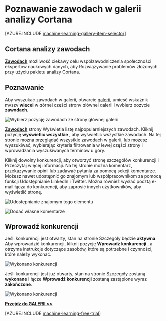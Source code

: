 <properties
    pageTitle="Galeria analizy Cortana zawodach | Microsoft Azure"
    description="Dowiedz się, zawodach w galerii analizy Cortana."
    services="machine-learning"
    documentationCenter=""
    authors="garyericson"
    manager="jhubbard"
    editor="cgronlun"/>

<tags
    ms.service="machine-learning"
    ms.workload="data-services"
    ms.tgt_pltfrm="na"
    ms.devlang="na"
    ms.topic="article"
    ms.date="10/13/2016"
    ms.author="roopalik;garye"/>


# <a name="discover-competitions-in-the-cortana-intelligence-gallery"></a>Poznawanie zawodach w galerii analizy Cortana

[AZURE.INCLUDE [machine-learning-gallery-item-selector](../../includes/machine-learning-gallery-item-selector.md)]

## <a name="cortana-intelligence-competitions"></a>Cortana analizy zawodach

**[Zawodach](https://gallery.cortanaintelligence.com/competitions)** możliwość ciekawy celu współzawodniczenia społeczności ekspertów naukowych danych, aby Rozwiązywanie problemów złożonych przy użyciu pakietu analizy Cortana.

## <a name="discover"></a>Poznawanie

  Aby wyszukać zawodach w galerii, otwarcie [galerii](http://gallery.cortanaintelligence.com), umieść wskaźnik myszy **więcej** w górnej części strony głównej galerii i wybierz pozycję **zawodach**.

![Wybierz pozycję zawodach ze strony głównej galerii](media/machine-learning-gallery-competitions/select-competitions-in-gallery.png)

 **[Zawodach](https://gallery.cortanaintelligence.com/competitions)** 
 strony Wyświetla listę najpopularniejszych zawodach.
Kliknij pozycję **wyświetlić wszystkie** , aby wyświetlić wszystkie zawodach.
Na tej stronie można przeglądać wszystkie zawodach w galerii, lub możesz wyszukiwać, wybierając kryteria filtrowania w lewej części strony i wprowadzania wyszukiwanych terminów u góry.

 Kliknij dowolny konkurencji, aby otworzyć stronę szczegółów konkurencji i Przeczytaj więcej informacji. Na tej stronie można komentarz, przekazywanie opinii lub zadawać pytania za pomocą sekcji komentarze. Możesz nawet udostępnić go znajomym lub współpracownikom za pomocą funkcji Udostępnianie LinkedIn i Twitter. Można również wysłać pocztą e-mail łącza do konkurencji, aby zaprosić innych użytkowników, aby wyświetlić stronę.

![Udostępnianie znajomym tego elementu](media\machine-learning-gallery-how-to-use-contribute-publish\share-links.png)

![Dodać własne komentarze](media\machine-learning-gallery-how-to-use-contribute-publish\comments.png)

## <a name="enter-a-competition"></a>Wprowadź konkurencji

Jeśli konkurencji jest otwarty, stan na stronie Szczegóły będzie **aktywna**. Aby wprowadzić konkurencji, kliknij pozycję **Wprowadź konkurencji** , a otrzyma instrukcje dotyczące zasobów, które są potrzebne i czynności, które należy wykonać.

![Wykonano konkurencji](media\machine-learning-gallery-competitions\open-competition.png)

Jeśli konkurencji jest już otwarty, stan na stronie Szczegóły zostaną **wykonane** i łącze **Wprowadź konkurencji** zostaną zastąpione wyraz **zakończone**.

![Wykonano konkurencji](media\machine-learning-gallery-competitions\completed-competition.png)


**[Przejdź do GALERII >>](http://gallery.cortanaintelligence.com)**

[AZURE.INCLUDE [machine-learning-free-trial](../../includes/machine-learning-free-trial.md)]
